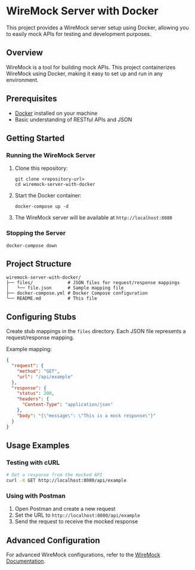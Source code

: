 # WireMock Server with Docker

This project provides a WireMock server setup using Docker, allowing you to easily mock APIs for testing and development purposes.

## Overview

WireMock is a tool for building mock APIs. This project containerizes WireMock using Docker, making it easy to set up and run in any environment.

## Prerequisites

- [Docker](https://www.docker.com/get-started) installed on your machine
- Basic understanding of RESTful APIs and JSON

## Getting Started

### Running the WireMock Server

1. Clone this repository:

   ```
   git clone <repository-url>
   cd wiremock-server-with-docker
   ```

2. Start the Docker container:

   ```
   docker-compose up -d
   ```

3. The WireMock server will be available at `http://localhost:8080`

### Stopping the Server

```
docker-compose down
```

## Project Structure

```
wiremock-server-with-docker/
├── files/             # JSON files for request/response mappings
│   └── file.json      # Sample mapping file
├── docker-compose.yml # Docker Compose configuration
└── README.md          # This file
```

## Configuring Stubs

Create stub mappings in the `files` directory. Each JSON file represents a request/response mapping.

Example mapping:

```json
{
  "request": {
    "method": "GET",
    "url": "/api/example"
  },
  "response": {
    "status": 200,
    "headers": {
      "Content-Type": "application/json"
    },
    "body": "{\"message\": \"This is a mock response\"}"
  }
}
```

## Usage Examples

### Testing with cURL

```bash
# Get a response from the mocked API
curl -X GET http://localhost:8080/api/example
```

### Using with Postman

1. Open Postman and create a new request
2. Set the URL to `http://localhost:8080/api/example`
3. Send the request to receive the mocked response

## Advanced Configuration

For advanced WireMock configurations, refer to the [WireMock Documentation](http://wiremock.org/docs/).

